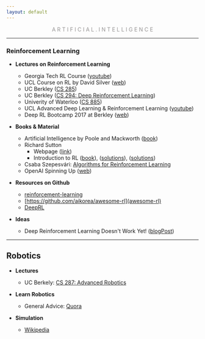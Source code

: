 ```yaml
---
layout: default
---
```

<p style="text-align: center; color:#5c58589f; margin =0">A R T I F I C I A L . I N T E L L I G E N C E</p>

* * *

### Reinforcement Learning

- **Lectures on Reinforcement Learning**

  - Georgia Tech RL Course ([youtube](https://www.youtube.com/playlist?list=PLFihX_3MLxS-xipfAZUwzAie7AWbJQ8k2))
  - UCL Course on RL by David Silver ([web](http://www0.cs.ucl.ac.uk/staff/d.silver/web/Teaching.html))
  - UC Berkley ([CS 285](http://rail.eecs.berkeley.edu/deeprlcourse/))
  - UC Berkley ([CS 294: Deep Reinforcement Learning](http://rll.berkeley.edu/deeprlcourse-fa15/))
  - Univerity of Waterloo ([CS 885](https://cs.uwaterloo.ca/~ppoupart/teaching/cs885-spring18/))
  - UCL Advanced Deep Learning & Reinforcement Learning ([youtube](https://www.youtube.com/playlist?list=PLqYmG7hTraZDNJre23vqCGIVpfZ_K2RZs))
  - Deep RL Bootcamp 2017 at Berkley ([web](https://sites.google.com/view/deep-rl-bootcamp/))

- **Books & Material**

  - Artificial Intelligence by Poole and Mackworth ([book](https://artint.info/2e/html/ArtInt2e.html))
  - Richard Sutton
    - Webpage ([link](http://incompleteideas.net/))
    - Introduction to RL ([book](http://incompleteideas.net/book/the-book.html)), ([solutions](https://github.com/LyWangPX/Reinforcement-Learning-2nd-Edition-by-Sutton-Exercise-Solutions)), ([solutions](https://github.com/ShangtongZhang/reinforcement-learning-an-introduction))
  - Csaba Szepesvári: [Algorithms for Reinforcement Learning](https://sites.ualberta.ca/~szepesva/RLBook.html)
  - OpenAI Spinning Up ([web](https://spinningup.openai.com))

- **Resources on Github**

  - [reinforcement-learning](https://github.com/dennybritz/reinforcement-learning/blob/master/README.md#overview)
  - [https://github.com/aikorea/awesome-rl](awesome-rl)
  - [DeepRL](https://github.com/ShangtongZhang/DeepRL)

- **Ideas**

  - Deep Reinforcement Learning Doesn't Work Yet! ([blogPost](https://www.alexirpan.com/2018/02/14/rl-hard.html))

* * *

## Robotics

- **Lectures**

  - UC Berkely: [CS 287: Advanced Robotics](https://people.eecs.berkeley.edu/~pabbeel/cs287-fa15/)

- **Learn Robotics**

  - General Advice: [Quora](https://www.quora.com/What-are-the-best-online-courses-to-learn-robotics)

- **Simulation**

  - [Wikipedia](https://en.wikipedia.org/wiki/Robotics_simulator)